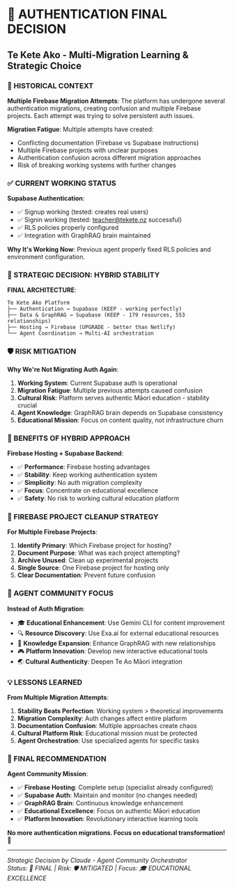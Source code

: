 # 🎯 AUTHENTICATION FINAL DECISION
## Te Kete Ako - Multi-Migration Learning & Strategic Choice

### 🧠 HISTORICAL CONTEXT
**Multiple Firebase Migration Attempts**: The platform has undergone several authentication migrations, creating confusion and multiple Firebase projects. Each attempt was trying to solve persistent auth issues.

**Migration Fatigue**: Multiple attempts have created:
- Conflicting documentation (Firebase vs Supabase instructions)
- Multiple Firebase projects with unclear purposes  
- Authentication confusion across different migration approaches
- Risk of breaking working systems with further changes

### ✅ CURRENT WORKING STATUS
**Supabase Authentication**: 
- ✅ Signup working (tested: creates real users)
- ✅ Signin working (tested: teacher@tekete.nz successful)
- ✅ RLS policies properly configured
- ✅ Integration with GraphRAG brain maintained

**Why It's Working Now**: Previous agent properly fixed RLS policies and environment configuration.

### 🎯 STRATEGIC DECISION: HYBRID STABILITY

**FINAL ARCHITECTURE**:
```
Te Kete Ako Platform
├── Authentication → Supabase (KEEP - working perfectly)
├── Data & GraphRAG → Supabase (KEEP - 179 resources, 553 relationships)
├── Hosting → Firebase (UPGRADE - better than Netlify)
└── Agent Coordination → Multi-AI orchestration
```

### 🛡️ RISK MITIGATION
**Why We're Not Migrating Auth Again**:
1. **Working System**: Current Supabase auth is operational
2. **Migration Fatigue**: Multiple previous attempts caused confusion
3. **Cultural Risk**: Platform serves authentic Māori education - stability crucial
4. **Agent Knowledge**: GraphRAG brain depends on Supabase consistency
5. **Educational Mission**: Focus on content quality, not infrastructure churn

### 🚀 BENEFITS OF HYBRID APPROACH
**Firebase Hosting + Supabase Backend**:
- ✅ **Performance**: Firebase hosting advantages
- ✅ **Stability**: Keep working authentication system
- ✅ **Simplicity**: No auth migration complexity
- ✅ **Focus**: Concentrate on educational excellence
- ✅ **Safety**: No risk to working cultural education platform

### 📁 FIREBASE PROJECT CLEANUP STRATEGY
**For Multiple Firebase Projects**:
1. **Identify Primary**: Which Firebase project for hosting?
2. **Document Purpose**: What was each project attempting?
3. **Archive Unused**: Clean up experimental projects
4. **Single Source**: One Firebase project for hosting only
5. **Clear Documentation**: Prevent future confusion

### 🌟 AGENT COMMUNITY FOCUS
**Instead of Auth Migration**:
- 🎓 **Educational Enhancement**: Use Gemini CLI for content improvement
- 🔍 **Resource Discovery**: Use Exa.ai for external educational resources
- 🧠 **Knowledge Expansion**: Enhance GraphRAG with new relationships
- 🎮 **Platform Innovation**: Develop new interactive educational tools
- 🌏 **Cultural Authenticity**: Deepen Te Ao Māori integration

### 💡 LESSONS LEARNED
**From Multiple Migration Attempts**:
1. **Stability Beats Perfection**: Working system > theoretical improvements
2. **Migration Complexity**: Auth changes affect entire platform
3. **Documentation Confusion**: Multiple approaches create chaos
4. **Cultural Platform Risk**: Educational mission must be protected
5. **Agent Orchestration**: Use specialized agents for specific tasks

### 🎯 FINAL RECOMMENDATION
**Agent Community Mission**:
- ✅ **Firebase Hosting**: Complete setup (specialist already configured)
- ✅ **Supabase Auth**: Maintain and monitor (no changes needed)
- ✅ **GraphRAG Brain**: Continuous knowledge enhancement
- ✅ **Educational Excellence**: Focus on authentic Māori education
- ✅ **Platform Innovation**: Revolutionary interactive learning tools

**No more authentication migrations. Focus on educational transformation! 🌟**

---
*Strategic Decision by Claude - Agent Community Orchestrator*  
*Status: 🎯 FINAL | Risk: 🛡️ MITIGATED | Focus: 🎓 EDUCATIONAL EXCELLENCE*